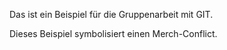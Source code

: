 Das ist ein Beispiel für die Gruppenarbeit mit GIT.

Dieses Beispiel symbolisiert einen Merch-Conflict.
